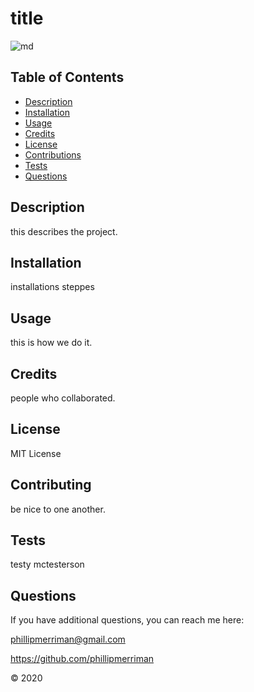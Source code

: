 # title

![md](https://img.shields.io/badge/license-MIT&nbsp;License-success)

## Table of Contents

- [Description](#description)
- [Installation](#installation)
- [Usage](#usage)
- [Credits](#credits)
- [License](#license)
- [Contributions](#contributing)
- [Tests](#tests)
- [Questions](#questions)


## Description
this describes the project.


## Installation
installations steppes

## Usage
this is how we do it.

## Credits
people who collaborated.

## License
MIT License 

## Contributing
be nice to one another.   

## Tests
testy mctesterson

## Questions
If you have additional questions, you can reach me here:

phillipmerriman@gmail.com

https://github.com/phillipmerriman

© 2020